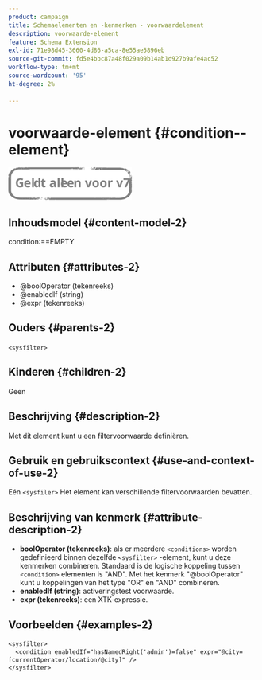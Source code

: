 ```yaml
---
product: campaign
title: Schemaelementen en -kenmerken - voorwaardelement
description: voorwaarde-element
feature: Schema Extension
exl-id: 71e98d45-3660-4d86-a5ca-8e55ae5896eb
source-git-commit: fd5e4bbc87a48f029a09b14ab1d927b9afe4ac52
workflow-type: tm+mt
source-wordcount: '95'
ht-degree: 2%

---
```


# voorwaarde-element {#condition--element}

![](../../../assets/v7-only.svg)

## Inhoudsmodel {#content-model-2}

condition:==EMPTY

## Attributen {#attributes-2}

* @boolOperator (tekenreeks)
* @enabledIf (string)
* @expr (tekenreeks)

## Ouders {#parents-2}

`<sysfilter>`

## Kinderen {#children-2}

Geen

## Beschrijving {#description-2}

Met dit element kunt u een filtervoorwaarde definiëren.

## Gebruik en gebruikscontext {#use-and-context-of-use-2}

Eén `<sysfiler>`  Het element kan verschillende filtervoorwaarden bevatten.

## Beschrijving van kenmerk {#attribute-description-2}

* **boolOperator (tekenreeks)**: als er meerdere `<conditions>` worden gedefinieerd binnen dezelfde  `<sysfilter>` -element, kunt u deze kenmerken combineren. Standaard is de logische koppeling tussen `<condition>` elementen is &quot;AND&quot;. Met het kenmerk &quot;@boolOperator&quot; kunt u koppelingen van het type &quot;OR&quot; en &quot;AND&quot; combineren.
* **enabledIf (string)**: activeringstest voorwaarde.
* **expr (tekenreeks)**: een XTK-expressie.

## Voorbeelden {#examples-2}

```
<sysfilter>
  <condition enabledIf="hasNamedRight('admin')=false" expr="@city=[currentOperator/location/@city]" />
</sysfilter>
```
